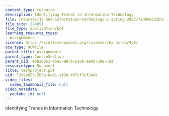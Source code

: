 ```yaml
---
content_type: resource
description: Identifying Trends in Information Technology
file: /courses/15-564-information-technology-i-spring-2003/72d9e0532b3a6ad1af38f07cf7ef246e_termproject.pdf
file_size: 224851
file_type: application/pdf
learning_resource_types:
- Assignments
license: https://creativecommons.org/licenses/by-nc-sa/4.0/
ocw_type: OCWFile
parent_title: Assignments
parent_type: CourseSection
parent_uid: e002d053-d5e5-987b-610b-aed8738877aa
resourcetype: Document
title: termproject.pdf
uid: 72d9e053-2b3a-6ad1-af38-f07cf7ef246e
video_files:
  video_thumbnail_file: null
video_metadata:
  youtube_id: null
---
```

Identifying Trends in Information Technology